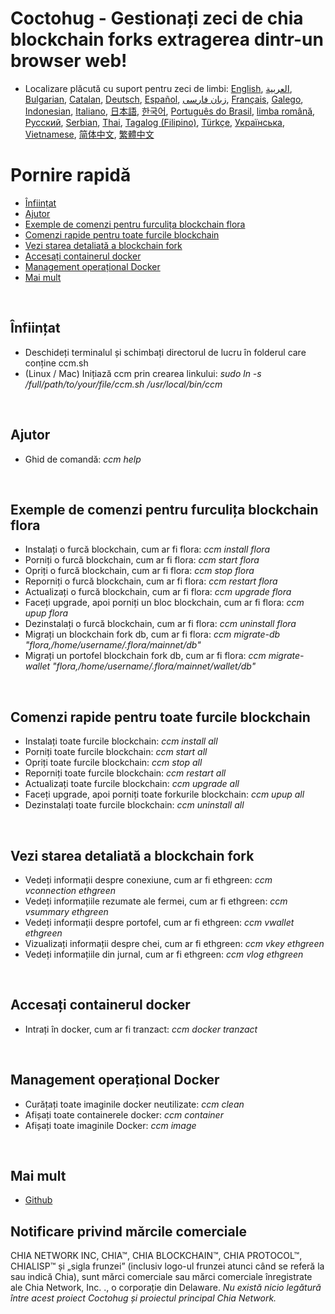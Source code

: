 # Coctohug - Gestionați zeci de chia blockchain forks extragerea dintr-un browser web!
- Localizare plăcută cu suport pentru zeci de limbi: [English](./ccm_en.md), [العربية](./ccm_ar.md), [Bulgarian](./ccm_bg.md), [Catalan](./ccm_ca.md), [Deutsch](./ccm_de.md), [Español](./ccm_es.md), [زبان فارسی](./ccm_fa.md), [Français](./ccm_fr.md), [Galego](./ccm_gl.md), [Indonesian](./ccm_id.md), [Italiano](./ccm_it.md), [日本語](./ccm_ja.md), [한국어](./ccm_ko.md), [Português do Brasil](./ccm_pt.md), [limba română](./ccm_ro.md), [Русский](./ccm_ru.md), [Serbian](./ccm_sr.md), [Thai](./ccm_th.md), [Tagalog (Filipino)](./ccm_tl.md), [Türkçe](./ccm_tr.md), [Українська](./ccm_uk.md), [Vietnamese](./ccm_vi.md), [简体中文](./ccm_zh-CN.md), [繁體中文](./ccm_zh-TW.md)


# Pornire rapidă
  - [Înființat](#ccm-setup)
  - [Ajutor](#ccm-help)
  - [Exemple de comenzi pentru furculița blockchain flora](#ccm-sample)
  - [Comenzi rapide pentru toate furcile blockchain](#ccm-all)
  - [Vezi starea detaliată a blockchain fork](#ccm-view)
  - [Accesați containerul docker](#ccm-docker)
  - [Management operațional Docker](#ccm-docker-manage)
  - [Mai mult](#ccm-more)
  

<p id="ccm-setup">&nbsp;</p>

## Înființat
- Deschideți terminalul și schimbați directorul de lucru în folderul care conține ccm.sh
- (Linux / Mac) Inițiază ccm prin crearea linkului: <i>sudo ln -s /full/path/to/your/file/ccm.sh /usr/local/bin/ccm</i>


<p id="ccm-help">&nbsp;</p>

## Ajutor
- Ghid de comandă: <i>ccm help</i>


<p id="ccm-sample">&nbsp;</p>

## Exemple de comenzi pentru furculița blockchain flora
- Instalați o furcă blockchain, cum ar fi flora: <i>ccm install flora</i>
- Porniți o furcă blockchain, cum ar fi flora: <i>ccm start flora</i>
- Opriți o furcă blockchain, cum ar fi flora: <i>ccm stop flora</i>
- Reporniți o furcă blockchain, cum ar fi flora: <i>ccm restart flora</i>
- Actualizați o furcă blockchain, cum ar fi flora: <i>ccm upgrade flora</i>
- Faceți upgrade, apoi porniți un bloc blockchain, cum ar fi flora: <i>ccm upup flora</i>
- Dezinstalați o furcă blockchain, cum ar fi flora: <i>ccm uninstall flora</i>
- Migrați un blockchain fork db, cum ar fi flora: <i>ccm migrate-db "flora,/home/username/.flora/mainnet/db"</i>
- Migrați un portofel blockchain fork db, cum ar fi flora: <i>ccm migrate-wallet "flora,/home/username/.flora/mainnet/wallet/db"</i>


<p id="ccm-all">&nbsp;</p>

## Comenzi rapide pentru toate furcile blockchain
- Instalați toate furcile blockchain: <i>ccm install all</i>
- Porniți toate furcile blockchain: <i>ccm start all</i>
- Opriți toate furcile blockchain: <i>ccm stop all</i>
- Reporniți toate furcile blockchain: <i>ccm restart all</i>
- Actualizați toate furcile blockchain: <i>ccm upgrade all</i>
- Faceți upgrade, apoi porniți toate forkurile blockchain: <i>ccm upup all</i>
- Dezinstalați toate furcile blockchain: <i>ccm uninstall all</i>


<p id="ccm-view">&nbsp;</p>

## Vezi starea detaliată a blockchain fork
- Vedeți informații despre conexiune, cum ar fi ethgreen: <i>ccm vconnection ethgreen</i>
- Vedeți informațiile rezumate ale fermei, cum ar fi ethgreen: <i>ccm vsummary ethgreen</i>
- Vedeți informații despre portofel, cum ar fi ethgreen: <i>ccm vwallet ethgreen</i>
- Vizualizați informații despre chei, cum ar fi ethgreen: <i>ccm vkey ethgreen</i>
- Vedeți informațiile din jurnal, cum ar fi ethgreen: <i>ccm vlog ethgreen</i>


<p id="ccm-docker">&nbsp;</p>

## Accesați containerul docker
- Intrați în docker, cum ar fi tranzact: <i>ccm docker tranzact</i>


<p id="ccm-docker-manage">&nbsp;</p>

## Management operațional Docker
- Curățați toate imaginile docker neutilizate: <i>ccm clean</i>
- Afișați toate containerele docker: <i>ccm container</i>
- Afișați toate imaginile Docker: <i>ccm image</i>


<p id="ccm-more">&nbsp;</p>

## Mai mult
- [Github](https://github.com/raingggg/coctohug-manager)

## Notificare privind mărcile comerciale
CHIA NETWORK INC, CHIA™, CHIA BLOCKCHAIN™, CHIA PROTOCOL™, CHIALISP™ și „sigla frunzei” (inclusiv logo-ul frunzei atunci când se referă la sau indică Chia), sunt mărci comerciale sau mărci comerciale înregistrate ale Chia Network, Inc. ., o corporație din Delaware. *Nu există nicio legătură între acest proiect Coctohug și proiectul principal Chia Network.*
 
 
 
 
